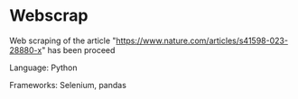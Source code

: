 # Webscrap
Web scraping of the article "https://www.nature.com/articles/s41598-023-28880-x" has been proceed


Language: Python

Frameworks: Selenium, pandas


